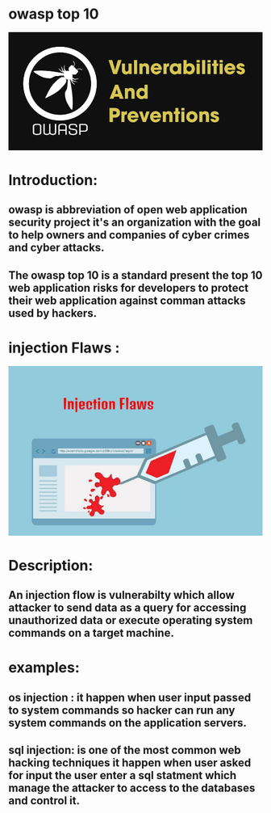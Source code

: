 # owasp top 10
![](OWASP-Top-10-Vulnerabilities-And-Preventions.png)
# Introduction:
## owasp is abbreviation of open web application security project it's an organization with the goal to help owners and companies of cyber crimes and cyber attacks.
## The owasp top 10 is a standard present the top 10 web application risks for developers to protect their web application against comman attacks used by hackers.
# injection Flaws :
![](1_8ZyEfgxO0cZ_yLZvQvmCiQ.jpeg)
# Description:
## An injection flow is vulnerabilty which allow attacker to send data as a query for  accessing unauthorized data or execute operating system commands on a target machine.
# examples:
## os injection : it happen when user input passed to system commands so hacker can run any system commands on the application servers.
## sql injection: is one of the most common web hacking techniques it happen when user asked for input the user enter a sql statment which manage the attacker to access to the databases and control it.


